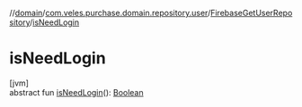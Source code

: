 //[domain](../../../index.md)/[com.veles.purchase.domain.repository.user](../index.md)/[FirebaseGetUserRepository](index.md)/[isNeedLogin](is-need-login.md)

# isNeedLogin

[jvm]\
abstract fun [isNeedLogin](is-need-login.md)(): [Boolean](https://kotlinlang.org/api/latest/jvm/stdlib/kotlin/-boolean/index.html)
